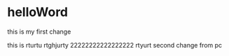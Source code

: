 # helloWord

this is my first change

this is rturtu rtghjurty 22222222222222222 rtyurt second change from pc
